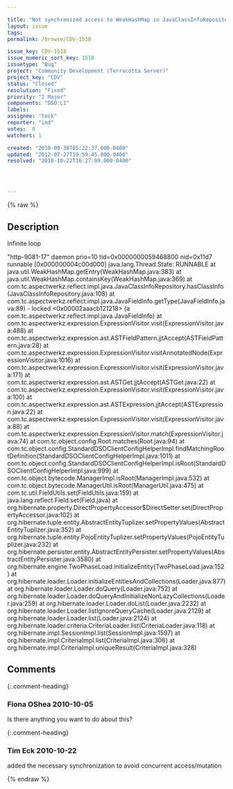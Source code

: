 ```yaml
---

title: "Not synchronized access to WeakHashMap in JavaClassInfoRepository cause infinite loop"
layout: issue
tags: 
permalink: /browse/CDV-1518

issue_key: CDV-1518
issue_numeric_sort_key: 1518
issuetype: "Bug"
project: "Community Development (Terracotta Server)"
project_key: "CDV"
status: "Closed"
resolution: "Fixed"
priority: "2 Major"
components: "DSO:L1"
labels: 
assignee: "teck"
reporter: "ind"
votes:  0
watchers: 1

created: "2010-09-30T05:22:37.000-0400"
updated: "2012-07-27T19:59:45.000-0400"
resolved: "2010-10-22T16:27:09.000-0400"




---
```


{% raw %}

## Description

<div markdown="1" class="description">

Infinite loop

"http-9081-17" daemon prio=10 tid=0x0000000059468800 nid=0x11d7 runnable [0x000000004c00d000]
   java.lang.Thread.State: RUNNABLE
        at java.util.WeakHashMap.getEntry(WeakHashMap.java:383)
        at java.util.WeakHashMap.containsKey(WeakHashMap.java:369)
        at com.tc.aspectwerkz.reflect.impl.java.JavaClassInfoRepository.hasClassInfo(JavaClassInfoRepository.java:108)
        at com.tc.aspectwerkz.reflect.impl.java.JavaFieldInfo.getType(JavaFieldInfo.java:89)
        - locked <0x00002aaacb121218> (a com.tc.aspectwerkz.reflect.impl.java.JavaFieldInfo)
        at com.tc.aspectwerkz.expression.ExpressionVisitor.visit(ExpressionVisitor.java:488)
        at com.tc.aspectwerkz.expression.ast.ASTFieldPattern.jjtAccept(ASTFieldPattern.java:28)
        at com.tc.aspectwerkz.expression.ExpressionVisitor.visitAnnotatedNode(ExpressionVisitor.java:1016)
        at com.tc.aspectwerkz.expression.ExpressionVisitor.visit(ExpressionVisitor.java:171)
        at com.tc.aspectwerkz.expression.ast.ASTGet.jjtAccept(ASTGet.java:22)
        at com.tc.aspectwerkz.expression.ExpressionVisitor.visit(ExpressionVisitor.java:100)
        at com.tc.aspectwerkz.expression.ast.ASTExpression.jjtAccept(ASTExpression.java:22)
        at com.tc.aspectwerkz.expression.ExpressionVisitor.visit(ExpressionVisitor.java:88)
        at com.tc.aspectwerkz.expression.ExpressionVisitor.match(ExpressionVisitor.java:74)
        at com.tc.object.config.Root.matches(Root.java:94)
        at com.tc.object.config.StandardDSOClientConfigHelperImpl.findMatchingRootDefinition(StandardDSOClientConfigHelperImpl.java:1011)
        at com.tc.object.config.StandardDSOClientConfigHelperImpl.isRoot(StandardDSOClientConfigHelperImpl.java:999)
        at com.tc.object.bytecode.ManagerImpl.isRoot(ManagerImpl.java:532)
        at com.tc.object.bytecode.ManagerUtil.isRoot(ManagerUtil.java:475)
        at com.tc.util.FieldUtils.set(FieldUtils.java:159)
        at java.lang.reflect.Field.set(Field.java)
        at org.hibernate.property.DirectPropertyAccessor$DirectSetter.set(DirectPropertyAccessor.java:102)
        at org.hibernate.tuple.entity.AbstractEntityTuplizer.setPropertyValues(AbstractEntityTuplizer.java:352)
        at org.hibernate.tuple.entity.PojoEntityTuplizer.setPropertyValues(PojoEntityTuplizer.java:232)
        at org.hibernate.persister.entity.AbstractEntityPersister.setPropertyValues(AbstractEntityPersister.java:3580)
        at org.hibernate.engine.TwoPhaseLoad.initializeEntity(TwoPhaseLoad.java:152)
        at org.hibernate.loader.Loader.initializeEntitiesAndCollections(Loader.java:877)
        at org.hibernate.loader.Loader.doQuery(Loader.java:752)
        at org.hibernate.loader.Loader.doQueryAndInitializeNonLazyCollections(Loader.java:259)
        at org.hibernate.loader.Loader.doList(Loader.java:2232)
        at org.hibernate.loader.Loader.listIgnoreQueryCache(Loader.java:2129)
        at org.hibernate.loader.Loader.list(Loader.java:2124)
        at org.hibernate.loader.criteria.CriteriaLoader.list(CriteriaLoader.java:118)
        at org.hibernate.impl.SessionImpl.list(SessionImpl.java:1597)
        at org.hibernate.impl.CriteriaImpl.list(CriteriaImpl.java:306)
        at org.hibernate.impl.CriteriaImpl.uniqueResult(CriteriaImpl.java:328)


</div>

## Comments


{:.comment-heading}
### **Fiona OShea** <span class="date">2010-10-05</span>

<div markdown="1" class="comment">

Is there anything you want to do about this?

</div>


{:.comment-heading}
### **Tim Eck** <span class="date">2010-10-22</span>

<div markdown="1" class="comment">

added the necessary synchronization to avoid concurrent access/mutation


</div>



{% endraw %}
